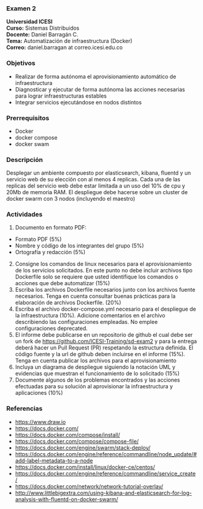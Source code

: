 ### Examen 2
**Universidad ICESI**  
**Curso:** Sistemas Distribuidos  
**Docente:** Daniel Barragán C.  
**Tema:** Automatización de infraestructura (Docker)  
**Correo:** daniel.barragan at correo.icesi.edu.co

### Objetivos
* Realizar de forma autónoma el aprovisionamiento automático de infraestructura
* Diagnosticar y ejecutar de forma autónoma las acciones necesarias para lograr infraestructuras estables
* Integrar servicios ejecutándose en nodos distintos

### Prerrequisitos
* Docker
* docker compose
* docker swam

### Descripción
Desplegar un ambiente compuesto por elasticsearch, kibana, fluentd y un servicio web de su elección con al menos 4 replicas. Cada una de las replicas del servicio web debe estar limitada a un uso del 10% de cpu y 20Mb de memoria RAM. El despliegue debe hacerse sobre un cluster de docker swarm con 3 nodos (incluyendo el maestro)

### Actividades
1. Documento en formato PDF:  
  * Formato PDF (5%)
  * Nombre y código de los integrantes del grupo (5%)
  * Ortografía y redacción (5%)
2. Consigne los comandos de linux necesarios para el aprovisionamiento de los servicios solicitados. En este punto no debe incluir archivos tipo Dockerfile solo se requiere que usted identifique los comandos o acciones que debe automatizar (15%)
3. Escriba los archivos Dockerfile necesarios junto con los archivos fuente necesarios. Tenga en cuenta consultar buenas prácticas para la elaboración de archivos Dockerfile. (20%)
4. Escriba el archivo docker-compose.yml necesario para el despliegue de la infraestructura (10%). Adicione comentarios en el archivo describiendo las configuraciones empleadas. No emplee configuraciones deprecated.
5. El informe debe publicarse en un repositorio de github el cual debe ser un fork de https://github.com/ICESI-Training/sd-exam2 y para la entrega deberá hacer un Pull Request (PR) respetando la estructura definida. El código fuente y la url de github deben incluirse en el informe (15%). Tenga en cuenta publicar los archivos para el aprovisionamiento
6. Incluya un diagrama de despliegue siguiendo la notación UML y evidencias que muestran el funcionamiento de lo solicitado (15%)
7. Documente algunos de los problemas encontrados y las acciones efectuadas para su solución al aprovisionar la infraestructura y aplicaciones (10%)

### Referencias
* https://www.draw.io
* https://docs.docker.com/
* https://docs.docker.com/compose/install/
* https://docs.docker.com/compose/compose-file/
* https://docs.docker.com/engine/swarm/stack-deploy/
* https://docs.docker.com/engine/reference/commandline/node_update/#add-label-metadata-to-a-node
* https://docs.docker.com/install/linux/docker-ce/centos/
* https://docs.docker.com/engine/reference/commandline/service_create/
* https://docs.docker.com/network/network-tutorial-overlay/
* http://www.littlebigextra.com/using-kibana-and-elasticsearch-for-log-analysis-with-fluentd-on-docker-swarm/

[1]: images/deployment.jpg
